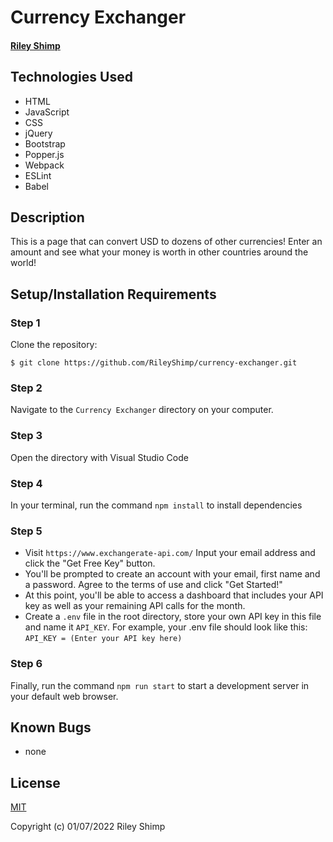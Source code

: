 # Currency Exchanger

#### [Riley Shimp](https://www.github.com/rileyshimp)

## Technologies Used

* HTML
* JavaScript
* CSS
* jQuery
* Bootstrap
* Popper.js
* Webpack
* ESLint
* Babel

## Description
This is a page that can convert USD to dozens of other currencies! Enter an amount and see what your money is worth in other countries around the world!

## Setup/Installation Requirements

### Step 1
Clone the repository:
``` 
$ git clone https://github.com/RileyShimp/currency-exchanger.git 
```
### Step 2
Navigate to the `Currency Exchanger` directory on your computer.
### Step 3
Open the directory with Visual Studio Code
### Step 4
In your terminal, run the command `npm install` to install dependencies
### Step 5
* Visit `https://www.exchangerate-api.com/` Input your email address and click the "Get Free Key" button.
* You'll be prompted to create an account with your email, first name and a password. Agree to the terms of use and click "Get Started!"
* At this point, you'll be able to access a dashboard that includes your API key as well as your remaining API calls for the month.
* Create a `.env` file in the root directory, store your own API key in this file and name it `API_KEY`. For example, your .env file should look like this: `API_KEY = (Enter your API key here)`
### Step 6
Finally, run the command `npm run start` to start a development server in your default web browser.

## Known Bugs

* none

## License

[MIT](https://opensource.org/licenses/MIT)

Copyright (c) 01/07/2022 Riley Shimp